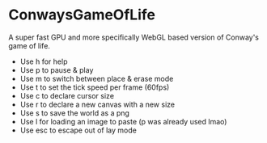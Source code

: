 # ConwaysGameOfLife
A super fast GPU and more specifically WebGL based version of Conway's game of life.

- Use h for help
- Use p to pause & play
- Use m to switch between place & erase mode
- Use t to set the tick speed per frame (60fps)
- Use c to declare cursor size
- Use r to declare a new canvas with a new size
- Use s to save the world as a png
- Use l for loading an image to paste (p was already used lmao)
- Use esc to escape out of lay mode
